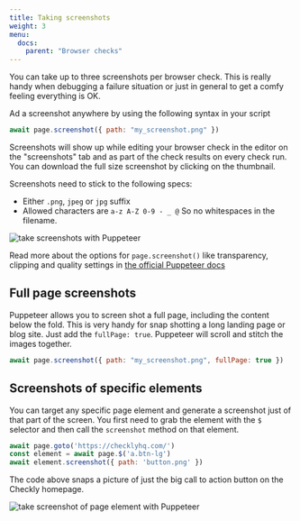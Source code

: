 ```yaml
---
title: Taking screenshots
weight: 3
menu:
  docs:
    parent: "Browser checks"
---
```


You can take up to three screenshots per browser check. This is really handy when debugging a failure situation or just
in general to get a comfy feeling everything is OK.  

Ad a screenshot anywhere by using the following syntax in your script
 
```js
await page.screenshot({ path: "my_screenshot.png" })
```
Screenshots will show up while editing your browser check in the editor on the "screenshots" tab and as part of the 
check results on every check run. You can download the full size screenshot by clicking on the thumbnail.

Screenshots need to stick to the following specs:

- Either `.png`, `jpeg` or `jpg` suffix
- Allowed characters are `a-z A-Z 0-9 - _ @` So no whitespaces in the filename.

![take screenshots with Puppeteer](/docs/images/browser-checks/screenshots.png)


Read more about the options for `page.screenshot()` like transparency, clipping and quality settings in 
[the official Puppeteer docs](https://pptr.dev/#?product=Puppeteer&show=api-pagescreenshotoptions)

## Full page screenshots

Puppeteer allows you to screen shot a full page, including the content below the fold. This is very handy for snap shotting
a long landing page or blog site. Just add the `fullPage: true`. Puppeteer will scroll and stitch the images together.

```js
await page.screenshot({ path: "my_screenshot.png", fullPage: true })
```

## Screenshots of specific elements

You can target any specific page element and generate a screenshot just of that part of the screen. You first need to 
grab the element with the `$` selector and then call the `screenshot` method on that element. 
```js
await page.goto('https://checklyhq.com/')
const element = await page.$('a.btn-lg')
await element.screenshot({ path: 'button.png' })
```
The code above snaps a picture of just the big call to action button on the Checkly homepage.

![take screenshot of page element with Puppeteer](/docs/images/browser-checks/element_screenshot.png)
